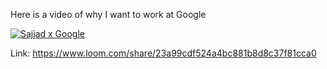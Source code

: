 Here is a video of why I want to work at Google


[![Sajjad x Google](https://imgur.com/a/E18X6Ip)](https://www.loom.com/share/23a99cdf524a4bc881b8d8c37f81cca0)


Link: https://www.loom.com/share/23a99cdf524a4bc881b8d8c37f81cca0
